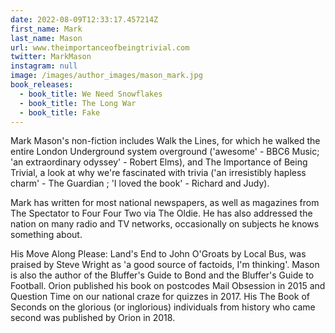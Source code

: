 ```yaml
---
date: 2022-08-09T12:33:17.457214Z
first_name: Mark
last_name: Mason
url: www.theimportanceofbeingtrivial.com
twitter: MarkMason
instagram: null
image: /images/author_images/mason_mark.jpg
book_releases:
  - book_title: We Need Snowflakes
  - book_title: The Long War
  - book_title: Fake
---
```

Mark Mason's non-fiction includes Walk the Lines, for which he walked the entire London Underground system overground ('awesome' - BBC6 Music; 'an extraordinary odyssey' - Robert Elms), and The Importance of Being Trivial, a look at why we're fascinated with trivia ('an irresistibly hapless charm' - The Guardian ; 'I loved the book' - Richard and Judy). 

Mark has written for most national newspapers, as well as magazines from The Spectator to Four Four Two via The Oldie. He has also addressed the nation on many radio and TV networks, occasionally on subjects he knows something about. 

His Move Along Please: Land's End to John O'Groats by Local Bus, was praised by Steve Wright as 'a good source of factoids, I'm thinking'. Mason is also the author of the Bluffer's Guide to Bond and the Bluffer's Guide to Football. Orion published his book on postcodes Mail Obsession in 2015 and Question Time on our national craze for quizzes in 2017. His The Book of Seconds on the glorious (or inglorious) individuals from history who came second was published by Orion in 2018.
